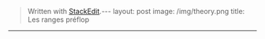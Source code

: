 


> Written with [StackEdit](https://stackedit.io/).---
layout: post
image: /img/theory.png
title: Les ranges préflop

---
<!--stackedit_data:
eyJoaXN0b3J5IjpbLTMwNTE2Nzc0Miw3MzA5OTgxMTZdfQ==
-->
